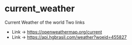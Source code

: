 # current_weather
Current Weather of the world
Two links
  - Link -> https://openweathermap.org/current 
  - Link -> https://api.hgbrasil.com/weather?woeid=455827
 

